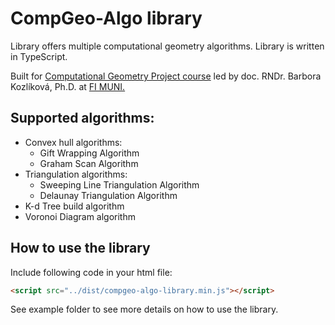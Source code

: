 # CompGeo-Algo library

Library offers multiple computational geometry algorithms. Library is written in TypeScript.

Built for [Computational Geometry Project course](https://is.muni.cz/course/fi/autumn2020/PA093) led by doc. RNDr. Barbora Kozlíková, Ph.D. at [FI MUNI.](https://fi.muni.cz)

## Supported algorithms:

- Convex hull algorithms:
  - Gift Wrapping Algorithm
  - Graham Scan Algorithm
- Triangulation algorithms:
  - Sweeping Line Triangulation Algorithm
  - Delaunay Triangulation Algorithm
- K-d Tree build algorithm
- Voronoi Diagram algorithm

## How to use the library

Include following code in your html file:

```html
<script src="../dist/compgeo-algo-library.min.js"></script>
```

See example folder to see more details on how to use the library.
